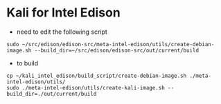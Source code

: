 # Kali for Intel Edison

* need to edit the following script
````
sudo ~/src/edison/edison-src/meta-intel-edison/utils/create-debian-image.sh --build_dir=~/src/edison/edison-src/out/current/build
````

* to build
````
cp ~/kali_intel_edison/build_script/create-debian-image.sh ./meta-intel-edison/utils/
sudo ./meta-intel-edison/utils/create-kali-image.sh --build_dir=./out/current/build
````
